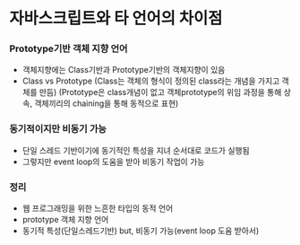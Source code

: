 # 자바스크립트와 타 언어의 차이점

### Prototype기반 객체 지향 언어
- 객체지향에는 Class기반과 Prototype기반의 객체지향이 있음
- Class vs Prototype
  (Class는 객체의 형식이 정의된 class라는 개념을 가지고 객체를 만듬)
  (Prototype은 class개념이 없고 객체prototype의 위임 과정을 통해 상속, 객체끼리의 chaining을 통해 동적으로 표현)
  
### 동기적이지만 비동기 가능
- 단일 스레드 기반이기에 동기적인 특성을 지녀 순서대로 코드가 실행됨
- 그렇지만 event loop의 도움을 받아 비동기 작업이 가능

### 정리
- 웹 프로그래밍을 위한 느흔한 타입의 동적 언어
- prototype 객체 지향 언어
- 동기적 특성(단일스레드기반) but, 비동기 가능(event loop 도움 받아서)
